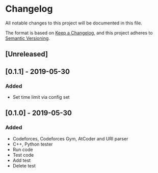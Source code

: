 # Changelog
All notable changes to this project will be documented in this file.

The format is based on [Keep a Changelog](https://keepachangelog.com/en/1.0.0/),
and this project adheres to [Semantic Versioning](https://semver.org/spec/v2.0.0.html).

## [Unreleased]

## [0.1.1] - 2019-05-30
### Added
- Set time limit via config set

## [0.1.0] - 2019-05-30
### Added
- Codeforces, Codeforces Gym, AtCoder and URI parser 
- C++, Python tester
- Run code
- Test code
- Add test
- Delete test